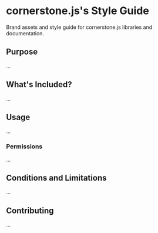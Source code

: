 # cornerstone.js's Style Guide

Brand assets and style guide for cornerstone.js libraries and documentation.

## Purpose

...

## What's Included?

...

## Usage

...

### Permissions

...

## Conditions and Limitations

...

## Contributing

...
